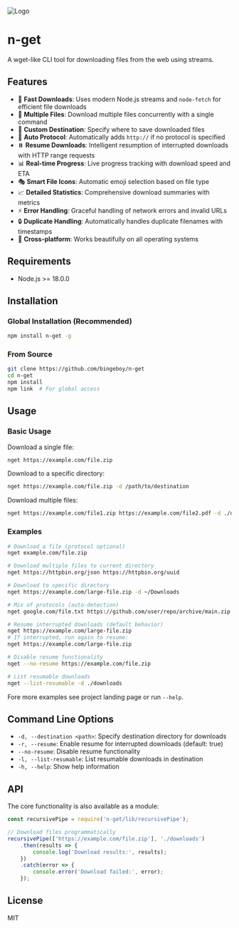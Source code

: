![Logo](https://raw.github.com/bingeboy/n-get/master/assets/nget-logo.png)

# n-get

A wget-like CLI tool for downloading files from the web using streams.

## Features

- 🚀 **Fast Downloads**: Uses modern Node.js streams and `node-fetch` for efficient file downloads
- 📁 **Multiple Files**: Download multiple files concurrently with a single command
- 🎯 **Custom Destination**: Specify where to save downloaded files
- 🔄 **Auto Protocol**: Automatically adds `http://` if no protocol is specified
- ⏸️ **Resume Downloads**: Intelligent resumption of interrupted downloads with HTTP range requests
- 📊 **Real-time Progress**: Live progress tracking with download speed and ETA
- 🎭 **Smart File Icons**: Automatic emoji selection based on file type
- 📈 **Detailed Statistics**: Comprehensive download summaries with metrics
- ⚡ **Error Handling**: Graceful handling of network errors and invalid URLs
- 🔒 **Duplicate Handling**: Automatically handles duplicate filenames with timestamps
- 🌈 **Cross-platform**: Works beautifully on all operating systems

## Requirements

- Node.js >= 18.0.0

## Installation

### Global Installation (Recommended)
```bash
npm install n-get -g
```

### From Source
```bash
git clone https://github.com/bingeboy/n-get
cd n-get
npm install
npm link  # For global access
```

## Usage

### Basic Usage

Download a single file:
```bash
nget https://example.com/file.zip
```

Download to a specific directory:
```bash
nget https://example.com/file.zip -d /path/to/destination
```

Download multiple files:
```bash
nget https://example.com/file1.zip https://example.com/file2.pdf -d ./downloads
```

### Examples

```bash
# Download a file (protocol optional)
nget example.com/file.zip

# Download multiple files to current directory
nget https://httpbin.org/json https://httpbin.org/uuid

# Download to specific directory
nget https://example.com/large-file.zip -d ~/Downloads

# Mix of protocols (auto-detection)
nget google.com/file.txt https://github.com/user/repo/archive/main.zip

# Resume interrupted downloads (default behavior)
nget https://example.com/large-file.zip
# If interrupted, run again to resume:
nget https://example.com/large-file.zip

# Disable resume functionality
nget --no-resume https://example.com/file.zip

# List resumable downloads
nget --list-resumable -d ./downloads
```

Fore more examples see project landing page or run `--help`.

## Command Line Options

- `-d, --destination <path>`: Specify destination directory for downloads
- `-r, --resume`: Enable resume for interrupted downloads (default: true)
- `--no-resume`: Disable resume functionality
- `-l, --list-resumable`: List resumable downloads in destination
- `-h, --help`: Show help information

## API

The core functionality is also available as a module:

```javascript
const recursivePipe = require('n-get/lib/recursivePipe');

// Download files programmatically
recursivePipe(['https://example.com/file.zip'], './downloads')
    .then(results => {
        console.log('Download results:', results);
    })
    .catch(error => {
        console.error('Download failed:', error);
    });
```

## License

MIT

